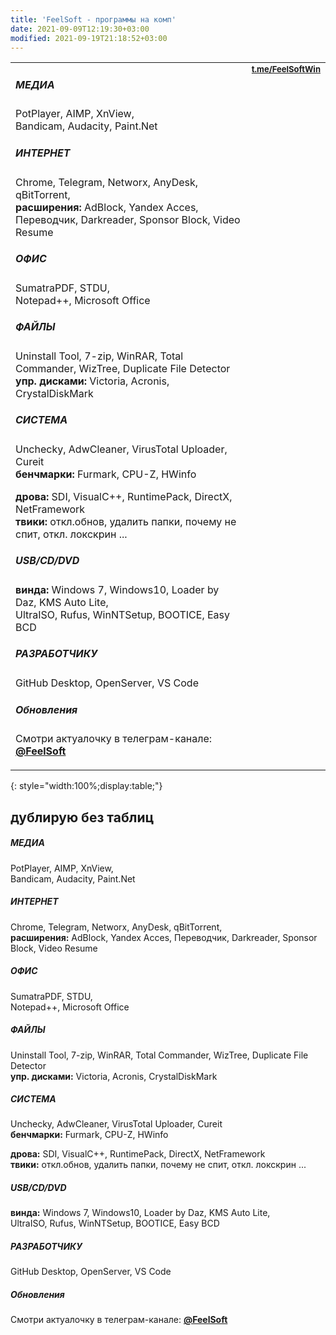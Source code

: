 ```yaml
---
title: 'FeelSoft - программы на комп'
date: 2021-09-09T12:19:30+03:00
modified: 2021-09-19T21:18:52+03:00
---
```


<table>
 <tr valign="top">
  <td width="80%" markdown="1">

##### **МЕДИА**
PotPlayer, AIMP, XnView,  
Bandicam, Audacity, Paint.Net

##### **ИНТЕРНЕТ**
Chrome, Telegram, Networx, AnyDesk, qBitTorrent,  
**расширения:** AdBlock, Yandex Acces, Переводчик, Darkreader, Sponsor Block, Video Resume

##### **ОФИС**
SumatraPDF, STDU,  
Notepad++, Microsoft Office

##### **ФАЙЛЫ**
Uninstall Tool, 7-zip, WinRAR, Total Commander, WizTree, Duplicate File Detector  
**упр. дисками:** Victoria, Acronis, CrystalDiskMark

##### **СИСТЕМА**
Unchecky, AdwCleaner, VirusTotal Uploader, Cureit  
**бенчмарки:** Furmark, CPU-Z, HWinfo

**дрова:** SDI, VisualC++, RuntimePack, DirectX, NetFramework  
**твики:** откл.обнов, удалить папки, почему не спит, откл. локскрин ...

##### **USB/CD/DVD**
**винда:** Windows 7, Windows10, Loader by Daz, KMS Auto Lite,  
UltraISO, Rufus, WinNTSetup, BOOTICE, Easy BCD

##### **РАЗРАБОТЧИКУ**
GitHub Desktop, OpenServer, VS Code  

##### **Обновления**
Смотри актуалочку в телеграм-канале: <a href="https://t.me/s/FeelSoft"><b>@FeelSoft</b></a>

</td>
<td width="20%">
  <a style="font-size: 13px;" href="https://t.me/s/FeelSoftWin/125"><strong>t.me/FeelSoftWin</strong></a><br>
  <aside><script async src="https://telegram.org/js/telegram-widget.js?15" data-telegram-post="FeelSoftWin/125" data-width="100%"></script></aside>
 </td>
</tr>
</table>
{: style="width:100%;display:table;"}

## дублирую без таблиц

##### **МЕДИА**
PotPlayer, AIMP, XnView,  
Bandicam, Audacity, Paint.Net

##### **ИНТЕРНЕТ**
Chrome, Telegram, Networx, AnyDesk, qBitTorrent,  
**расширения:** AdBlock, Yandex Acces, Переводчик, Darkreader, Sponsor Block, Video Resume

##### **ОФИС**
SumatraPDF, STDU,  
Notepad++, Microsoft Office

##### **ФАЙЛЫ**
Uninstall Tool, 7-zip, WinRAR, Total Commander, WizTree, Duplicate File Detector  
**упр. дисками:** Victoria, Acronis, CrystalDiskMark

##### **СИСТЕМА**
Unchecky, AdwCleaner, VirusTotal Uploader, Cureit  
**бенчмарки:** Furmark, CPU-Z, HWinfo

**дрова:** SDI, VisualC++, RuntimePack, DirectX, NetFramework  
**твики:** откл.обнов, удалить папки, почему не спит, откл. локскрин ...

##### **USB/CD/DVD**
**винда:** Windows 7, Windows10, Loader by Daz, KMS Auto Lite,  
UltraISO, Rufus, WinNTSetup, BOOTICE, Easy BCD

##### **РАЗРАБОТЧИКУ**
GitHub Desktop, OpenServer, VS Code  

##### **Обновления**
Смотри актуалочку в телеграм-канале: <a href="https://t.me/s/FeelSoft"><b>@FeelSoft</b></a>
